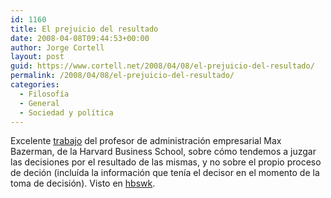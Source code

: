 ```yaml
---
id: 1160
title: El prejuicio del resultado
date: 2008-04-08T09:44:53+00:00
author: Jorge Cortell
layout: post
guid: https://www.cortell.net/2008/04/08/el-prejuicio-del-resultado/
permalink: /2008/04/08/el-prejuicio-del-resultado/
categories:
  - Filosofí­a
  - General
  - Sociedad y polí­tica
---
```

Excelente <a href="https://www.hbs.edu/research/pdf/08-080.pdf" title="full paper in PDF" target="_blank">trabajo</a> del profesor de administración empresarial Max Bazerman, de la Harvard Business School, sobre cómo tendemos a juzgar las decisiones por el resultado de las mismas, y no sobre el propio proceso de deción (incluída la información que tenía el decisor en el momento de la toma de decisión). Visto en <a href="https://hbswk.hbs.edu/item/5893.html" title="HBSWK" target="_blank">hbswk</a>.